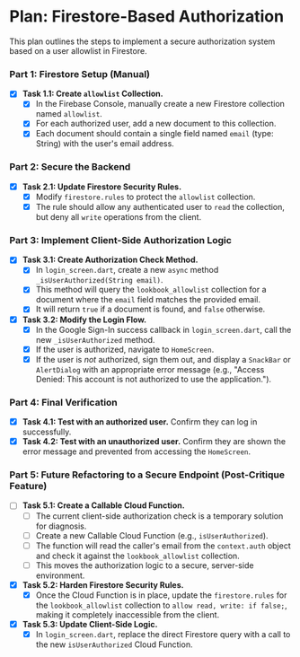 # Plan: Firestore-Based Authorization

This plan outlines the steps to implement a secure authorization system based on a user allowlist in Firestore.

### Part 1: Firestore Setup (Manual)

- [x] **Task 1.1: Create `allowlist` Collection.**
  - [x] In the Firebase Console, manually create a new Firestore collection named `allowlist`.
  - [x] For each authorized user, add a new document to this collection.
  - [x] Each document should contain a single field named `email` (type: String) with the user's email address.

### Part 2: Secure the Backend

- [x] **Task 2.1: Update Firestore Security Rules.**
  - [x] Modify `firestore.rules` to protect the `allowlist` collection.
  - [x] The rule should allow any authenticated user to `read` the collection, but deny all `write` operations from the client.

### Part 3: Implement Client-Side Authorization Logic

- [x] **Task 3.1: Create Authorization Check Method.**
  - [x] In `login_screen.dart`, create a new `async` method `_isUserAuthorized(String email)`.
  - [x] This method will query the `lookbook_allowlist` collection for a document where the `email` field matches the provided email.
  - [x] It will return `true` if a document is found, and `false` otherwise.

- [x] **Task 3.2: Modify the Login Flow.**
  - [x] In the Google Sign-In success callback in `login_screen.dart`, call the new `_isUserAuthorized` method.
  - [x] If the user is authorized, navigate to `HomeScreen`.
  - [x] If the user is *not* authorized, sign them out, and display a `SnackBar` or `AlertDialog` with an appropriate error message (e.g., "Access Denied: This account is not authorized to use the application.").

### Part 4: Final Verification

- [x] **Task 4.1: Test with an authorized user.** Confirm they can log in successfully.
- [x] **Task 4.2: Test with an unauthorized user.** Confirm they are shown the error message and prevented from accessing the `HomeScreen`.

### Part 5: Future Refactoring to a Secure Endpoint (Post-Critique Feature)

- [ ] **Task 5.1: Create a Callable Cloud Function.**
  - [ ] The current client-side authorization check is a temporary solution for diagnosis.
  - [ ] Create a new Callable Cloud Function (e.g., `isUserAuthorized`).
  - [ ] The function will read the caller's email from the `context.auth` object and check it against the `lookbook_allowlist` collection.
  - [ ] This moves the authorization logic to a secure, server-side environment.

- [x] **Task 5.2: Harden Firestore Security Rules.**
  - [x] Once the Cloud Function is in place, update the `firestore.rules` for the `lookbook_allowlist` collection to `allow read, write: if false;`, making it completely inaccessible from the client.

- [x] **Task 5.3: Update Client-Side Logic.**
  - [x] In `login_screen.dart`, replace the direct Firestore query with a call to the new `isUserAuthorized` Cloud Function.
